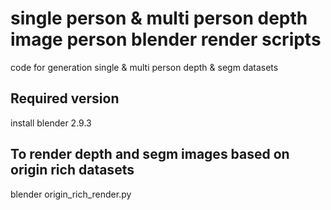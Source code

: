 # single person & multi person depth image person blender render scripts
 code for generation single & multi person depth & segm datasets
## Required version
install blender 2.9.3
## To render depth and segm images based on origin rich datasets
blender origin_rich_render.py

